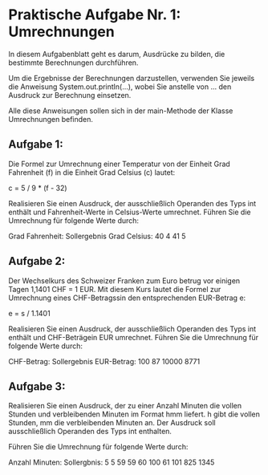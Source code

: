 # Praktische Aufgabe Nr. 1: Umrechnungen

In diesem Aufgabenblatt geht es darum, Ausdrücke zu bilden, die bestimmte Berechnungen durchführen.

Um die Ergebnisse der Berechnungen darzustellen, verwenden Sie jeweils die Anweisung System.out.println(...),
wobei Sie anstelle von ... den Ausdruck zur Berechnung einsetzen.

Alle diese Anweisungen sollen sich in der main-Methode der Klasse Umrechnungen befinden.


## Aufgabe 1:
Die Formel zur Umrechnung einer Temperatur von der Einheit Grad Fahrenheit (f) in die Einheit Grad Celsius (c) lautet:

c = 5 / 9 * (f - 32)

Realisieren Sie einen Ausdruck, der ausschließlich Operanden des Typs int enthält und Fahrenheit-Werte
in Celsius-Werte umrechnet. Führen Sie die Umrechnung für folgende Werte durch:

Grad Fahrenheit:	Sollergebnis Grad Celsius:
40			          4
41			          5


## Aufgabe 2:
Der Wechselkurs des Schweizer Franken zum Euro betrug vor einigen Tagen 1,1401 CHF = 1 EUR.
Mit diesem Kurs lautet die Formel zur Umrechnung eines CHF-Betragssin den entsprechenden EUR-Betrag e:

e = s / 1.1401

Realisieren Sie einen Ausdruck, der ausschließlich Operanden des Typs int enthält und CHF-Beträgein EUR umrechnet.
Führen Sie die Umrechnung für folgende Werte durch:

CHF-Betrag:	Sollergebnis EUR-Betrag:
100		87
10000		8771


## Aufgabe 3:
Realisieren Sie einen Ausdruck, der zu einer Anzahl Minuten die vollen Stunden und verbleibenden Minuten im
Format hmm liefert. h gibt die vollen Stunden, mm die verbleibenden Minuten an.
Der Ausdruck soll ausschließlich Operanden des Typs int enthalten.

Führen Sie die Umrechnung für folgende Werte durch:

Anzahl Minuten:		Sollergbnis:
5			5
59			59
60			100
61			101
825			1345
